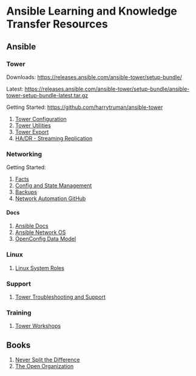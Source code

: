 # Ansible Learning and Knowledge Transfer Resources

## Ansible

### Tower

Downloads: https://releases.ansible.com/ansible-tower/setup-bundle/

Latest: https://releases.ansible.com/ansible-tower/setup-bundle/ansible-tower-setup-bundle-latest.tar.gz

Getting Started: https://github.com/harrytruman/ansible-tower

1. [Tower Configuration](https://github.com/redhat-cop/tower_configuration/tree/devel/roles)
2. [Tower Utilities](https://github.com/redhat-cop/tower_utilities/tree/devel/roles)
3. [Tower Export](https://github.com/redhat-cop/tower_configuration/tree/devel/playbooks/tower_configs_export_model)
4. [HA/DR - Streaming Replication](https://github.com/redhat-cop/automate-tower-ha-dr)

### Networking

Getting Started:
1. [Facts](https://github.com/harrytruman/facts-machine)
2. [Config and State Management](https://github.com/harrytruman/network-config)
3. [Backups](https://github.com/victorock/backup_manager)
4. [Network Automation GitHub](https://github.com/network-automation)

#### Docs

1. [Ansible Docs](https://docs.ansible.com/ansible/latest/network/index.html)
2. [Ansible Network OS](https://github.com/ansible/ansible/blob/devel/docs/docsite/rst/network/user_guide/platform_index.rst)
3. [OpenConfig Data Model](https://www.openconfig.net/projects/models/)

### Linux
1. [Linux System Roles](https://github.com/linux-system-roles)

### Support

1. [Tower Troubleshooting and Support](https://access.redhat.com/articles/3344101)

### Training
1. [Tower Workshops](https://ansible.github.io/workshops/)

## Books

1. [Never Split the Difference](https://www.goodreads.com/book/show/26156469-never-split-the-difference)
2. [The Open Organization](https://www.goodreads.com/book/show/23258978-the-open-organization)
